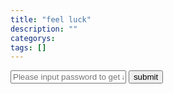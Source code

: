 ```yaml
---
title: "feel luck"
description: ""
categorys: 
tags: []
---
```


<input id="key" class='form-control' type="text" placeholder="Please input password to get access"/>
<button id="show" class="btn btn-default">submit</button>
<div id="hide" style="display:none">
https://www.zhihu.com/question/32039226，原贴在此，引发各种感想：
<h2>为什么有些大公司技术弱爆了？</h2>
<pre>
<code>

今年年初，到一家互联网公司实习，该公司是国内行业龙头。

不过技术和管理方面，却弱爆了。

那里的程序员，每天都在看邮件，查问题工单。
这些问题，多半是他们设计不当，造成的。

代码写的一团糟，全是复制粘贴，连作者都没改，大家普遍不写注释，也不格式化，代码歪歪扭扭。

一个项目里，httpclient竟然出现了四种。
一种是该公司研发部写的，
一种是老版本的开源项目，
一种是新版本的开源项目，
还有一种是开发人员造的轮子。

打接口请求响应日志，竟然不知道用拦截器。
打错误日志竟然不打上下文信息，每个人一种日志风格，千奇百怪。
许多重要的中间流程，居然不打日志。

idea、eclipse、myeclipse的配置文件竟然全部传到项目里去了。

该公司混了两年的程序员，跟快递公司做查询接口，竟然不知道加密运单号。

所有服务间通讯，都没有设requestId，导致跟踪会话很困难。

一个没什么qps的边缘接口，居然做消费者生产者+阻塞队列的异步模式。
显得你技术少是不是。
不知道异步会增加维护成本，提高测试难度吗？
而且，任务队里没有考虑持久化，赶上发布，丢了好多任务。

读取一个小小的xml和exc配置文件，居然用流式解析，没见过这么二逼的，真是醉了。

做优化全靠拍脑门拍大腿，难道不会用excel分析日志，用jprofile扫项目？
一个100以内的常数集合遍历，他也要写个优化算法进去，算法跟业务还搅在一起，一团乱麻。
每个人都在嚷嚷性能、算法、分布式计算……

几乎没有文档，全靠从代码反推逻辑。

有枚举他不用，非要在每个页面上，把枚举值挨个儿写死，知道后面改代码多么费劲吗？

欺骗性的变量名，里面存储的是AES加密的，变量名后缀却写成了DES；里面存的是小写字母，却写成upperStr。
一个方法十几个参数，有三分之一是极其简略的缩写，注释肯定也没有的。
一个类写到三四千行是常事。

开发自测，居然要把代码全丢到公共机器上，而且都是走svn，他们把svn当ftp用。
svn里面大量的无意义提交，一多半的提交连都编译不过去。
我看到有个应届生，改了两句话，马上提交，说是怕代码丢失。

一个运行了两年的项目，spring的包扫描明显配错了，有些bean根本扫不进来，居然没有人发现。
一半的bean在spring管理下，另一半的bean他们自己写单例模式来实例化。

他们用mysql来做审计系统，出报表，有个报表要跑8分钟。
原来是有人用字符串来存多值（逗号分隔），sql里写了like，导致没有利用到索引。
为什么不用pg，pg在sql编程方面，功能更丰富，更适合做统计，它本身就支持数组。

程序员们都是得过且过的态度，怎么把代码灌进去，跑的通测试，就算交差了。

为什么大型互联网公司，技术和管理这么差劲，是怎么形成的？
（这家公司是卖机票的，没有明确说出公司名字，是怕给自己惹麻烦）
</code>
</pre>
我觉得最赞的回答是：
<pre>
	<code>
萧井陌

楼主你好，我试着给你解释一下，希望你能满意。

新手经常会有这样的想法——「这代码怎么这么烂？写的人干什么吃的？怎么能这样？为什么不按照书上说的做？」，这很正常，大家都年轻过，经历过这种阶段，我懂你心里的想法，所以也愿意详细地向你解释，这一切发生的原因是什么。

你说「
不过技术和管理方面，却弱爆了。
那里的程序员，每天都在看邮件，查问题工单。
这些问题，多半是他们设计不当，造成的。
」

你真的觉得『国内行业老大的互联网公司』会是技术和管理弱爆了的样子吗？
你以为团队应该像永动机，但现实永远有各种摩擦、辐射、损耗。
内燃机的能量转化率，通常只有 30% - 50%，但是它却是驱动全世界运转的核心引擎，顺丰京东的快递小车、联通全国的高铁动车绿皮、瞬时直达的飞机……

机器尚不能 100% 效率运转，何况是人呢？
你说我们的程序员每天都在查看邮件、问题工单，你说这些问题多半是我们设计不当造成的，请问你有试过统计数据吗？你大概只是『感觉』如此吧？
事实上，经过十几年的发展，我们内部的『效率改进团队』已经非常高效成熟，每月、每周、甚至每天都会有新的改进，现在的业务处理方式，不说全世界，我可以自豪地说在全国我们是领先的，甚至是遥遥领先，不然凭啥坐到了全国龙头老大的位置呢？
所以啊，你只看到了程序员花在业务上的时间，没看到我们内部的『效率改进团队』为程序员们省掉的时间，我觉得我有必要站出来为默默付出的『效率改进团队』说几句。

当然，楼主作为实习生，不知道这些事情进而产生了这些疑问，也暴露了我们的不足。我已经在『团队建设委员会』里提出了这个问题，大家一致通过了决议，以后我们会对新员工——包括实习生加强企业文化、历史培训，确保我们的新伙伴们不仅知道要去哪儿，也要清楚我们从哪里来，长路漫漫，我们一同前行。


你觉得「
代码写的一团糟，全是复制粘贴，连作者都没改，大家普遍不写注释，也不格式化，代码歪歪扭扭。
」
当初公司起步的时候，整个项目都是几个初创程序员加班加点熬出来的，我知道你看过《代码大全》、《程序员修炼之道》、《Unix 编程艺术》，你对上面的准则信手拈来，你可否翻开床头柜上的这几本书，看看它们的出版时间呢？

是的，公司起步的时候，这几本书根本还没有出版，彼时中国互联网方兴未艾，大家都是摸着石头过河。现在你遇到问题，你可以问朋友、问导师、用谷歌、用栈溢出、用知乎，我们写程序那个年代，看的是谭浩强、严蔚敏，用的是 52k 拨号上网，语言只有 C，编辑器是没有语法高亮和实时编译的，编译器是没有智能准确的报错的，没有现在这么多知识、也没有这么多规范和好资源、好工具。不过我们还是把项目做出来了，把公司一步步推到了现在的位置。

不过这个问题是客观存在的问题，谁也不否认，但是你知道为什么你被分配到了一个『代码看上去一团糟也不够规范』的项目吗？我们需要新鲜血液来重构一些老代码，所以你会被分配到艰苦的岗位上。我们希望你是勇于战斗的战士，我们更希望你能成长为经验丰富的老兵，而把你放到这种岗位，是对你来说成长最快的方式。


你认为「
一个项目里，httpclient竟然出现了四种。
一种是该公司研发部写的，
一种是老版本的开源项目，
一种是新版本的开源项目，
还有一种是开发人员造的轮子。
」
你不知道的是，我们最初用了开源软件（也就是你所说的『老版本』），它构成了我们早期项目的基石，随着业务复杂性增加，我们改进并最终切换到新版本。
这个软件跑老业务非常成熟，但是在一些新业务上有不可调和的矛盾，所以在痛苦的适配后，研发部的同事们自告奋勇用 20% 的时间写了新业务的组件——是的你没看错我们也有 20% 时间，我们鼓励工程师的创新。

至于你说的开发人员造的轮子——这说起来可真有趣，它其实是前年来的一个清华大学实习生写的。

当时他来了之后，针对他接手业务的需求，向我抱怨说现有的 3 种都不好，要写一个新的来『统一天下』，这话是他的原话，我记得非常清楚，因为以我多年经验来看这样的做法是不可取的，但是本着锻炼年轻人的心态（加上他的确是不可多得的天才），我同意了他的请求，于是我用自己的业余时间接管了他的大部分工作，全力支持他写一个新的组件，帮他挡住了所有上面的压力，后来的故事就是你看到的这样。

是的，他后来越深入、就越来越感到业务的复杂，不断推翻重构、拆东墙补西墙，但始终发现和自己想的根本完全不一样，受不了了就走了，留下来这个。

我们明年的规划中，就包括剔除这个组件的 codebase，因为它实在是太糟糕了。


你又说「
打接口请求响应日志，竟然不知道用拦截器。
打错误日志竟然不打上下文信息，每个人一种日志风格，千奇百怪。
许多重要的中间流程，居然不打日志。
idea、eclipse、myeclipse的配置文件竟然全部传到项目里去了。
该公司混了两年的程序员，跟快递公司做查询接口，竟然不知道加密运单号。
所有服务间通讯，都没有设requestId，导致跟踪会话很困难。
」
拦截器并不如你所想的那班美好，也许你在自己的电脑上写过一些玩具代码，觉得这样很方便、酷炫，但是真正到了战场，你会发现没什么才是必须的、好的，只有适合的才是对的。

至于配置文件，这么说吧，IDE 的配置文件传到代码仓库是我定下的规矩，『怎么会有人定这样的规矩？』，是的你可能从软件工程的教科书上或者某些『知名博客』上读到了不能这样做，但实际上这样做在很多情况下是必须的。
原因何在？
这样可以确保代码克隆即可用，而不是让每个人都去设置一大堆无聊的东西，这样不仅节省时间，也确保了每个人的环境一致性，你想想这几年火热的 docker，应该明白了这样做的正确性和必要性了吧？
你可能会说即便如此、插件也不用上传到服务器保存，我告诉你这样是不行的，你要考虑到我们这个项目前后十余年，你觉得几个插件能坚挺十余年？很可能我们早期用的软件，现在你已经完全不可能找到了，所以保存一份备份是非常有必要的，决不能错误地认为是冗余。

教科书只会教你基本通用的原则，树立你基本正确的观念，但是如果只是死守教条，如何能拥抱日益复杂的变化呢？
你看的教科书，且不说时间上已经是二十多年前的了，在适用性上，也不说就是真理，IT 行业发展日新月异，几个月就是沧海桑田，为了适应这样的变化，认真地思考、总结、判断才是最重要的。



你觉得「
一个没什么qps的边缘接口，居然做消费者生产者+阻塞队列的异步模式。
显得你技术少是不是。
不知道异步会增加维护成本，提高测试难度吗？
而且，任务队里没有考虑持久化，赶上发布，丢了好多任务。
读取一个小小的xml和exc配置文件，居然用流式解析，没见过这么二逼的，真是醉了。
」
你大概不知道，当初跑在你口中的「一个没什么qps的边缘接口」上面的业务带来了公司曾经 90% 的收入，所以我们用了复杂的设计以应对当时的需求，当然现在业务转变，老系统不再需要处理那么多业务了，但是更没有理由为一个『works perfectly well』并且不再重要的业务重构代码吧？
所以，不是我们秀技术，而是业务需求 + 业务变更使然，年轻人还需要多学习一个。



你抱怨「
做优化全靠拍脑门拍大腿，难道不会用excel分析日志，用jprofile扫项目？
一个100以内的常数集合遍历，他也要写个优化算法进去，算法跟业务还搅在一起，一团乱麻。
每个人都在嚷嚷性能、算法、分布式计算……
几乎没有文档，全靠从代码反推逻辑。
有枚举他不用，非要在每个页面上，把枚举值挨个儿写死，知道后面改代码多么费劲吗？
欺骗性的变量名，里面存储的是AES加密的，变量名后缀却写成了DES；里面存的是小写字母，却写成upperStr。
一个方法十几个参数，有三分之一是极其简略的缩写，注释肯定也没有的。
一个类写到三四千行是常事。
」
我再强调一次——我们是全中国同类公司中技术能力第一的，你所说的问题，当然是不存在的。
我们有专门的 Hadoop 集群来分析日志，当然也就用不着 Excel 了。

对于我们这种体量的公司来说，不存在什么『常数集合』，代码必须用合适的数据结构——这是常识吧？
特殊的算法和业务掺杂以增加内聚性，这是我们多年的经验，的确，它和教科书上说的不一样，但是我前面说了，死守教条是不行的——想必你一定知道 OSI 7 层网络模型吧？

公司的技术氛围浓厚，是和公司的基因分不开的，我们公司最重要的原则就是——『拥抱变化』，从十几年前的机房托管单机到现在的庞大自建集群，技术跃迁了何止千万里，所以每个人都在学习新知识、每个人都沉浸在新知识的喜悦中。

你的问题，大多都是因为没有考虑到公司的庞大体量和十几年的技术跃迁才有的疑问，这点不再赘述，自行体会吧。



你想的是
「
开发自测，居然要把代码全丢到公共机器上，而且都是走svn，他们把svn当ftp用。
svn里面大量的无意义提交，一多半的提交连都编译不过去。
我看到有个应届生，改了两句话，马上提交，说是怕代码丢失。
一个运行了两年的项目，spring的包扫描明显配错了，有些bean根本扫不进来，居然没有人发现。
一半的bean在spring管理下，另一半的bean他们自己写单例模式来实例化。
」
其实那不是 SVN，那是我们公司自主研发的适应我们内部需求的 源代码管理系统 和 文件管理系统，你可以往里面放任何东西。
你所说的「无意义提交、一多半的提交连都编译不过去」其实只是表象，这套系统代号 TITAN，它自带 CIDD（持续继承、交付、部署），所以这些无法编译的提交都是不会有机会走到下一步流程的的。

如果你工作了一年，你就会发现这个需求是很重要的，改动、尤其是大型改动，中间会有很多非可用但有需要存档的步骤，现有的源代码管理系统都不能很好地支持这些需求，因此你也被教育了一套适应落后工具的思想。人啊，最重要的能力是改进工具，所以用 TITAN 的时候要拥抱全新思维，不要被落后思维捆绑。

如果你工作了几年，你可能还会问为什么我们没用 Jenkins、Travis 等工具，其实呀，就在 TITAN 之中呀，它凝结了公司最优秀的人才的十几年宝贵经验和心血。
By the way，我们最近正计划开源它，为中国开源社区做贡献，也希望提高业界的综合素质。欢迎你提交 PR 哦



你最后说「
他们用mysql来做审计系统，出报表，有个报表要跑8分钟。
原来是有人用字符串来存多值（逗号分隔），sql里写了like，导致没有利用到索引。
为什么不用pg，pg在sql编程方面，功能更丰富，更适合做统计，它本身就支持数组。
程序员们都是得过且过的态度，怎么把代码灌进去，跑的通测试，就算交差了。
为什么大型互联网公司，技术和管理这么差劲，是怎么形成的？
」
为什么不用 pg？如果你抱着这种想法，那用了 pg 也要被喷的，到时候就就会说 —— 「为什么不用 sqlite，轻量简单，搞这么复杂真的有必要吗？」，真的有必要。。。
这只是一个很简单的系统，做的事情也很简单，当初做这个系统的同事更熟悉 MySQL，当然 MySQL 是不二之选了，对于简单的东西，追求的是开发速度、使用便利性。
你觉得一个月跑一次的审计代码，8 分钟有什么问题吗？就算是一周跑一次，当然也是没问题的。
程序员的单位时间是如此宝贵，为了优化一段一个月跑一次的 8 分钟代码，值得花费数天的时间来做这件事吗？


重复一遍，你的问题，大多都是因为『没有考虑到公司的庞大体量和十几年的技术跃迁才有的疑问』，这点不再赘述，还请自行体会。
当然，年轻人乐于思考，这是好事，是希望，新鲜血液替换老旧部件系统才能健康发展成长，人如此、公司如此、国家也是如此。
希望你勤于思考，努力学习，有问题的话，我们公司是鼓励同事们向 CEO、CTO 写信的，不然也不会有 CEO、CTO 信箱了你说对吗？
当然，这样的技术性问题、你写给我就好，CEO 是船长，不需要关心底层锅炉房的细节。


另外我想补充一下我的想法，希望对你有所帮助。

你看你都没说加班问题，我们公司没加班啊，这多好，怎么做到激烈竞争下还能不加班的？都亏了公司老领导和元老们的一手决策
所以我想补充的不是技术问题，技术问题都不是问题，年轻人可以学习、交流，技术都会很快成长，毕竟年轻人的冲劲大、头脑灵活。
我想说的是整体观、大局观、大棋战略。

黄金的导电性最好，为什么电脑主板还要用铜？
清华大学最好，为什么有人要去普通学校？
飞机最快，为什么还有人坐火车？
因为资源都是有限的，我们在现实生活中——而不是教科书上——必须兼顾成本和产出的平衡。

你问我每行代码都多人多层人工 review 好不好？问我支不支持？我说好，review 我怎么能不支持呢？我今天在知乎这个公众平台我明确说了我支持。
但是你也应该多学习一个，这个现实毕竟是现实，我们要兼顾各种考量。
你今天在这里渲染「大公司技术和管理这么差劲」，是不对的、是失实的、是欠妥的、是缺乏认真思考的、是未加深入考量的。
将来舆论出了偏差，你虽然不用负责任，但是你认识到自己的错误的时候，会后悔、会内疚、会难过的吧？
何处乌托邦？或许……等下一代？


总结就是，生产效率才是最重要的，世间万物最重要的是平衡。
怎样取舍、如何妥协，这不仅是大自然的规律，也是我们前进、发展的准绳和仰仗的原则。
	</code>
</pre>

代码烂也好，架构渣也好，能撑住现在以及未来的业务就是好代码。改变你能改变的，适应你不能改变的。未来大家可能会遇到各种牛逼屌炸天的语言、架构、算法等等，研究透彻再作提案吧，曾经的数模经验导致我现在对学术界看法很大，终究不愿再写一些看似有用实则无人问津的东西。任何人年轻时都有想成为那个改变世界的人，现实必然不会按照你想的方式进行，国内计算机公司的代码都是shi一样的，别去纠结什么，工作而已，砖头码好，房子不倒就很不错了。我不想指导谁去哪家公司，我自己就喜欢自由的环境，可以到各公司串门，到各沙龙技术讲座刷脸，并且有正常的业余时间足矣。知道自己想要什么就好，曾经有朋友专门拉着我聊了一天，我们并不熟知，我只能帮着理出来SWOT，一切的结果建议是和熟知的人相约。庆幸的是几个专门长时间面基的好友对自己理解的更深刻了吧。遗憾的是我的研究生生活并不如本科时那样精彩，扯远了。。。我这半年在社会上溜达的感悟也就是善假于物，了解到了众多业内人士的经验以及他们对社会发展的看法，少部分交情深的给了我比较独到的分析见解。另外，我所加入的很多社会圈子大多就我是工作经验极少的，有个华东区架构师群群主加了我，后来群内人士觉得我太嫩，一致质疑并且我被移除群了。。。近段时间被加回去了。。。技术的高端圈子在我看来还是比较封闭的，但是技术圈又很小，抬头低头就能遇见熟人。在有一定技术功底后我建议多去社交，正真的外面的世界还是很精彩的，平平的在码农界耕地是见不到工业化耕作的，当然还是得有一定的技术，丰富github，参加开源项目，这句话是我学长跟我说的，我做了，然后我和很多人说过，并没有看到多少人这样做了。

</div>

<script type="text/javascript">
	$(document).ready(function () {
		$("#show").click(function () {
			var pwd = $("#key")[0].value;
			if(pwd =="google"){
					$("#hide").show()
			}
		})

	})
</script>